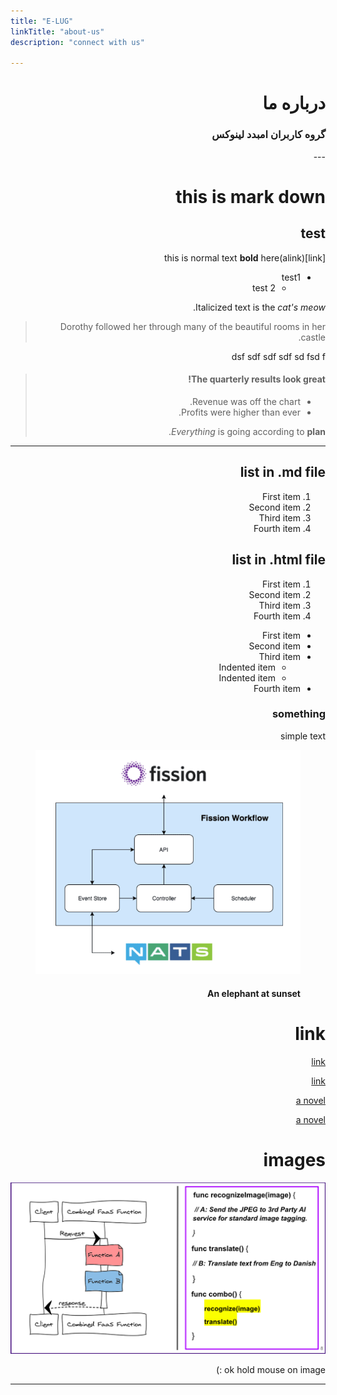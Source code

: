```yaml
---
title: "E-LUG"
linkTitle: "about-us"
description: "connect with us"

---
```


<div class="hero -mt-5 pb-0" style="min-height: 80vh" dir="rtl">
  <div class="container" dir="rtl">
    <div class="row justify-content-center align-items-center text-center" dir="rtl">
      <div class="col-12 hero-section-mobile" dir="rtl">
        <h1 class="hero-title">درباره ما</h1>
        <h3 class="pb-4">گروه کاربران امبدد لینوکس</h3>
<!-- Do not delete from the beginning to this point. -->
---


# this is mark down

## test 

this is normal text **bold** here(alink)[link]

 - test1
   - test 2


Italicized text is the *cat's meow*.

> Dorothy followed her through many of the beautiful rooms in her castle.


dsf sdf sdf sdf sd fsd f


> #### The quarterly results look great!
>
> - Revenue was off the chart.
> - Profits were higher than ever.
>
>  *Everything* is going according to **plan**.



---
## list in .md file
1. First item
2. Second item
3. Third item
4. Fourth item 


## list in .html file
<ol>
  <li>First item</li>
  <li>Second item</li>
  <li>Third item</li>
  <li>Fourth item</li>
</ol> 

- First item
- Second item
- Third item
    - Indented item
    - Indented item
- Fourth item 


### something

<p>
simple text 
</p>

<figure>
  <img src="images/fission-wf-chart3.png">
  <figcaption><h4>An elephant at sunset</h4></figcaption>
</figure>


# link

[link](https://www.example.com/my%20great%20page)

<a href="https://www.example.com/my great page">link</a>

[a novel](https://en.wikipedia.org/wiki/The_Milagro_Beanfield_War_%28novel%29)

<a href="https://en.wikipedia.org/wiki/The_Milagro_Beanfield_War_(novel)">a novel</a>


# images


![The San Juan Mountains are beautiful!](/images/manual-image.jpg "San Juan Mountains")


ok hold mouse on image :)













---
</div>
</div>
</div>
</div>

